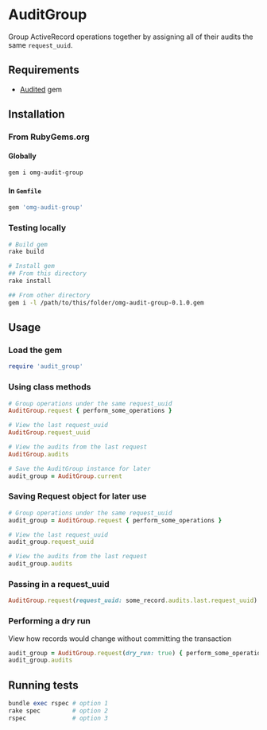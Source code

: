 # AuditGroup

Group ActiveRecord operations together by assigning all of their audits the same `request_uuid`.

## Requirements

- [Audited](https://github.com/collectiveidea/audited) gem

## Installation

### From RubyGems.org

#### Globally

```sh
gem i omg-audit-group
```

#### In `Gemfile`

```ruby
gem 'omg-audit-group'
```

### Testing locally
```sh
# Build gem
rake build

# Install gem
## From this directory
rake install

## From other directory
gem i -l /path/to/this/folder/omg-audit-group-0.1.0.gem
```

## Usage

### Load the gem

```ruby
require 'audit_group'
```

### Using class methods

```ruby
# Group operations under the same request_uuid
AuditGroup.request { perform_some_operations }

# View the last request_uuid
AuditGroup.request_uuid

# View the audits from the last request
AuditGroup.audits

# Save the AuditGroup instance for later
audit_group = AuditGroup.current
```

### Saving Request object for later use

```ruby
# Group operations under the same request_uuid
audit_group = AuditGroup.request { perform_some_operations }

# View the last request_uuid
audit_group.request_uuid

# View the audits from the last request
audit_group.audits
```

### Passing in a request_uuid

```ruby
AuditGroup.request(request_uuid: some_record.audits.last.request_uuid)
```

### Performing a dry run

View how records would change without committing the transaction

```ruby
audit_group = AuditGroup.request(dry_run: true) { perform_some_operations }
audit_group.audits
```

## Running tests

```ruby
bundle exec rspec # option 1
rake spec         # option 2
rspec             # option 3
```
